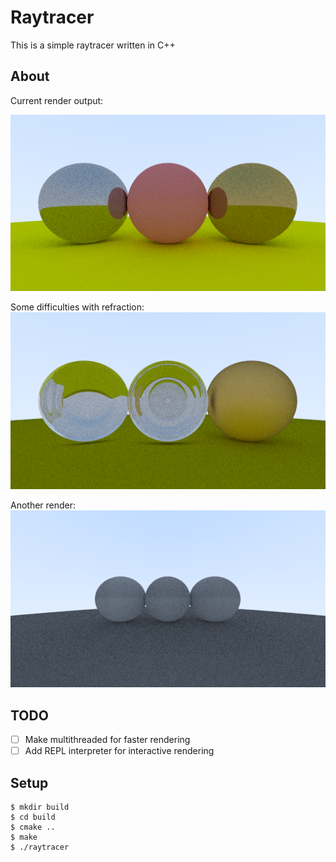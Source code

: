 # Raytracer

This is a simple raytracer written in C++

## About

Current render output:

![Render output](./resources/img.png)

Some difficulties with refraction:
![Another render output](./resources/img_dielectric.png)

Another render:
![Yet another render output](./resources/img_current.png)

## TODO

- [ ] Make multithreaded for faster rendering
- [ ] Add REPL interpreter for interactive rendering

## Setup

```shell
$ mkdir build
$ cd build
$ cmake ..
$ make
$ ./raytracer
```